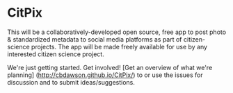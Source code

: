 # CitPix
This will be a collaboratively-developed open source, free app to post photo &amp; standardized metadata to social media platforms as part of citizen-science projects. The app will be made freely available for use by any interested citizen science project.

We're just getting started. Get involved! [Get an overview of what we're planning] (http://cbdawson.github.io/CitPix/) to or use the issues for discussion and to submit ideas/suggestions.
